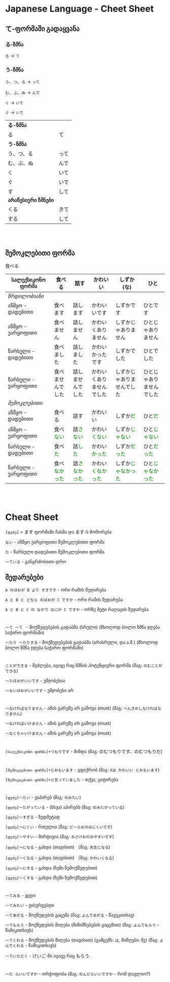 # Japanese Language - Cheet Sheet

## て-ფორმაში გადაყვანა

### る-ზმნა
`る` → `て`

### う-ზმნა
`う`、`つ`、`る` → `って`

`む`、`ぶ`、`ぬ` → `んで`

`く` → `いて`

`ぐ` → `いで`

| | |
|---|---|
|__る-ზმნა__|
|る|て|
|__う-ზმნა__|
|う、つ、る|って|
|む、ぶ、ぬ|んで|
|く|いて|
|ぐ|いで|
|す|して|
|__არაწესიერი ზმნები__|
|くる|きて|
|する|して|

<br/>
<br/>

## შემოკლებითი ფორმა

食べる

|სალექსიკონო ფორმა|食べる|話す|かわいい|しずか (な)|ひと|
|---|---|---|---|---|---|
|_*ზრდილობიანი*_|
|აწმყო - დადებითი|食べます|話します|かわいいです|しずかです|ひとです|
|აწმყო - უარყოფითი|食べません|話しません|かわいくありません|しずかじゃありません|ひとじゃありません|
|წარსული - დადებითი|食べました|話しました|かわいかったです|しずかでした|ひとでした|
|წარსული - უარყოფითი|食べませんでした|話しませんでした|かわいくありませんでした|しずかじゃありませんでした|ひとじゃありませんでした|
|_*შემოკლებითი*_|
|აწმყო - დადებითი|食べる|話す|かわいい|しずか<span style="color:green">だ</span>|ひと<span style="color:green">だ</span>|
|აწმყო - უარყოფითი|食べ<span style="color:green">ない</span>|話<span style="color:green">さない</span>|かわい<span style="color:green">くない</span>|しずか<span style="color:green">じゃない</span>|ひと<span style="color:green">じゃない</span>|
|წარსული - დადებითი|食べ<span style="color:green">た</span>|話<span style="color:green">した</span>|かわい<span style="color:green">かった</span>|しずか<span style="color:green">だった</span>|ひと<span style="color:green">だった</span>|
|წარსული - უარყოფითი|食べ<span style="color:green">なかった</span>|話<span style="color:green">さなかった</span>|かわい<span style="color:green">くなかった</span>|しずか<span style="color:green">じゃなかった</span>|ひと<span style="color:green">じゃなかった</span>|


<br/>
<br/>


<!-- 
## [ზმნის რუ ფორმა]+კოტო დესუ
სუმი ვა ონგაკუ ო კიკუ კოტო დესუ - ჰობი არის მუსიკის მოსმენა -->





# Cheat Sheet

`[ფუძე]` = ます ფორმაში ჩასმა და ます-ს მოშორება

`ない` - აწმყო უარყოფითი შემოკლებითი ფორმა

`た` - წარსული დადებითი შემოკლებითი ფორმა

`〜ている` - განგრძობითი დრო

## შედარებები

`A のほおが B より すきです` - ორი რამის შედარება

`A と B と どちら のほおが C ですか` - ორი რამის შედარება

`A と B と C の なかで なにが C ですか` - ორზე მეტი რაღაცის შედარება


#


`〜て 〜て ` - მოქმედებების გადაბმა (სრული) (მხოლოდ ბოლო ზმნა ჯდება საჭირო ფორმაში)

`〜たり 〜たりする` - მოქმედებების გადაბმა (არასრული, და ა.შ.) (მხოლოდ ბოლო ზმნა ჯდება საჭირო ფორმაში)


#

`ことができる` - შეძლება, იგივე რაც ზმნის პოტენციური ფორმა (მაგ: `のむことができる`)

`〜たほおがいいです` - უმჯობესია

`〜ないほおがいいです` - უმჯობესი არ

# 

`〜なければなりません` - ამის გარეშე არ გამოვა (must) (მაგ: `べんきおしなければなりません`)

`〜なければいけません` - ამის გარეშე არ გამოვა (must)

`〜なくちゃいけません` - ამის გარეშე არ გამოვა (must)

#

`[სალექსიკონო ფორმა]+つもりです` - მინდა (მაგ: のむつもりです、のむつもりだ)

#

`[შემოკლებითი ფორმა]+とおもいます` - ვფიქრობ (მაგ: `Xは かわいい とおもいます`)

`[შემოკლებითი ფორმა]+と言っていました` - თქვა, ციტირება

# 

`[ფუძე]〜たい` - ვაპირებ (მაგ: `のみたい`)

`[ფუძე]〜たがっている` - (სხვა) აპირებს (მაგ: `のみたがっている`)

`[ფუძე]〜すぎる` - ზედმეტად

`[ფუძე]〜にくい` - რთულია (მაგ: `ビールおのみにくいです`)

`[ფუძე]〜やすい` - მარტივია (მაგ: `おさけおのみやすいです`)

`[ფუძე]〜になる` - გახდა (თავისით) （მაგ: `先生になる`)

`[ფუძე]〜くなる` - გახდა (თავისით) （მაგ: `かわいくなる`)

`[ფუძე]〜にする` - გახდა (ჩემი ზემოქმედებით)

`[ფუძე]〜くする` - გახდა (ჩემი ზემოქმედებით)


# 

`〜てみる` - ვცდი

`〜てみたい` - ვისურვებდი

`〜てあがる` - მოქმედების გაცემა (მაგ: `よんであがる` - წავუკითხავ)

`〜てもらう` - მოქმედების მიღება (მინიშნებების გაცემით) (მაგ: `よんでもらう` - წამიკითხავს)

`〜てくれる` - მოქმედების მიღება (თავისით) (გამცემს: `は`, მიმღები: მე) (მაგ: `よんでくれる` - წამიკითხავს)

`〜ていただく` - けいご-ში იგივე რაც もらう.

#

`〜た らいいですか` - ორჭოფობა (მაგ: `のんだらいいですか` - რომ დავლიო?)
